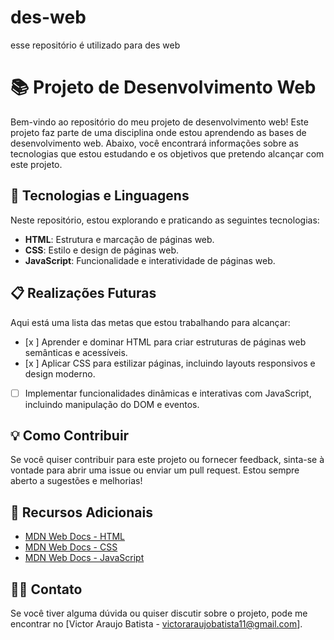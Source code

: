 # des-web
 esse repositório é utilizado para des web
 # 📚 Projeto de Desenvolvimento Web

Bem-vindo ao repositório do meu projeto de desenvolvimento web! Este projeto faz parte de uma disciplina onde estou aprendendo as bases de desenvolvimento web. Abaixo, você encontrará informações sobre as tecnologias que estou estudando e os objetivos que pretendo alcançar com este projeto.

## 🚀 Tecnologias e Linguagens

Neste repositório, estou explorando e praticando as seguintes tecnologias:

- **HTML**: Estrutura e marcação de páginas web.
- **CSS**: Estilo e design de páginas web.
- **JavaScript**: Funcionalidade e interatividade de páginas web.

## 📋 Realizações Futuras

Aqui está uma lista das metas que estou trabalhando para alcançar:

- [x ] Aprender e dominar HTML para criar estruturas de páginas web semânticas e acessíveis.
- [x ] Aplicar CSS para estilizar páginas, incluindo layouts responsivos e design moderno.
- [ ] Implementar funcionalidades dinâmicas e interativas com JavaScript, incluindo manipulação do DOM e eventos.

## 💡 Como Contribuir

Se você quiser contribuir para este projeto ou fornecer feedback, sinta-se à vontade para abrir uma issue ou enviar um pull request. Estou sempre aberto a sugestões e melhorias!

## 🔗 Recursos Adicionais

- [MDN Web Docs - HTML](https://developer.mozilla.org/en-US/docs/Web/HTML)
- [MDN Web Docs - CSS](https://developer.mozilla.org/en-US/docs/Web/CSS)
- [MDN Web Docs - JavaScript](https://developer.mozilla.org/en-US/docs/Web/JavaScript)

## 🧑‍💻 Contato

Se você tiver alguma dúvida ou quiser discutir sobre o projeto, pode me encontrar no [Victor Araujo Batista - victoraraujobatista11@gmail.com].


